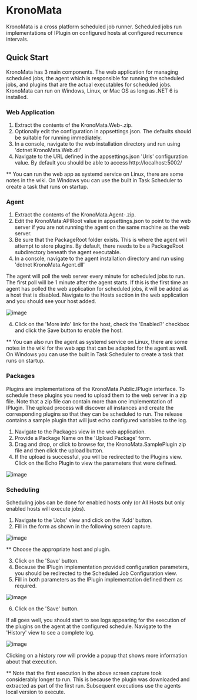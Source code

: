 # KronoMata
KronoMata is a cross platform scheduled job runner. Scheduled jobs run implementations of IPlugin on configured hosts at configured recurrence intervals. 

## Quick Start
KronoMata has 3 main components. The web application for managing scheduled jobs, the agent which is responsible for running the scheduled jobs, and plugins that are the actual executables for scheduled jobs. KronoMata can run on Windows, Linux, or Mac OS as long as .NET 6 is installed.

### Web Application
1. Extract the contents of the KronoMata.Web-<version>.zip.
2. Optionally edit the configuration in appsettings.json. The defaults should be suitable for running immediately.
3. In a console, navigate to the web installation directory and run using 'dotnet KronoMata.Web.dll'
4. Navigate to the URL defined in the appsettings.json 'Urls' configuration value. By default you should be able to access http://localhost:5002/

** You can run the web app as systemd service on Linux, there are some notes in the wiki. On Windows you can use the built in Task Scheduler to create a task that runs on startup. 

### Agent
1. Extract the contents of the KronoMata.Agent-<verson>.zip.
2. Edit the KronoMata:APIRoot value in appsettings.json to point to the web server if you are not running the agent on the same machine as the web server.
3. Be sure that the PackageRoot folder exists. This is where the agent will attempt to store plugins. By default, there needs to be a PackageRoot subdirectory beneath the agent executable.
4. In a console, navigate to the agent installation directory and run using 'dotnet KronoMata.Agent.dll'

The agent will poll the web server every minute for scheduled jobs to run. The first poll will be 1 minute after the agent starts. If this is the first time an agent has polled the web application for scheduled jobs, it will be added as a host that is disabled. Navigate to the Hosts section in the web application and you should see your host added.

![image](https://github.com/mufaka/KronoMata/assets/8632538/d68e3f26-bc57-448a-9529-fd12b243bc4e)

4. Click on the 'More info' link for the host, check the 'Enabled?' checkbox and click the Save button to enable the host.

** You can also run the agent as systemd service on Linux, there are some notes in the wiki for the web app that can be adapted for the agent as well. On Windows you can use the built in Task Scheduler to create a task that runs on startup. 

### Packages
Plugins are implementations of the KronoMata.Public.IPlugin interface. To schedule these plugins you need to upload them to the web server in a zip file. Note that a zip file can contain more than one implementation of IPlugin. The upload process will discover all instances and create the corresponding plugins so that they can be scheduled to run. The release contains a sample plugin that will just echo configured variables to the log.

1. Navigate to the Packages view in the web application.
2. Provide a Package Name on the 'Upload Package' form.
3. Drag and drop, or click to browse for, the KronoMata.SamplePlugin zip file and then click the upload button.
4. If the upload is successful, you will be redirected to the Plugins view. Click on the Echo Plugin to view the parameters that were defined.

![image](https://github.com/mufaka/KronoMata/assets/8632538/8f67fb30-51d7-43dc-87ee-67f4faed3e2d)

### Scheduling
Scheduling jobs can be done for enabled hosts only (or All Hosts but only enabled hosts will execute jobs). 

1. Navigate to the 'Jobs' view and click on the 'Add' button.
2. Fill in the form as shown in the following screen capture.

![image](https://github.com/mufaka/KronoMata/assets/8632538/23489a24-33c7-4fcd-8e1b-272990da58c6)

** Choose the appropriate host and plugin.

3. Click on the 'Save' button.
4. Because the IPlugin implementation provided configuration parameters, you should be redirected to the Scheduled Job Configuration view.
5. Fill in both parameters as the IPlugin implementation defined them as required.

![image](https://github.com/mufaka/KronoMata/assets/8632538/a595cb01-16ac-48ec-aeda-99b55661ed88)

6. Click on the 'Save' button.

If all goes well, you should start to see logs appearing for the execution of the plugins on the agent at the configured schedule. Navigate to the 'History' view to see a complete log.

![image](https://github.com/mufaka/KronoMata/assets/8632538/ffa68891-f5ea-4ff0-b43c-29391b4e6e6a)

Clicking on a history row will provide a popup that shows more information about that execution.

** Note that the first execution in the above screen capture took considerably longer to run. This is because the plugin was downloaded and extracted as part of the first run. Subsequent executions use the agents local version to execute.
